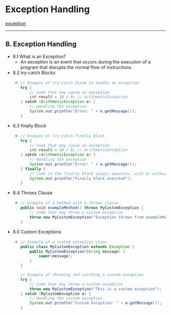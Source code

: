 # Exception Handling
[exception](https://hackmd.io/@oscarlo/exception)

---

## 8. Exception Handling
- 8.1 What is an Exception?
  - An exception is an event that occurs during the execution of a program that disrupts the normal flow of instructions.
- 8.2 try-catch Blocks
  - ```java
    // Example of try-catch block to handle an exception
    try {
        // Code that may cause an exception
        int result = 10 / 0; // ArithmeticException
    } catch (ArithmeticException e) {
        // Handling the exception
        System.out.println("Error: " + e.getMessage());
    }
- 8.3 finally Block
  - ```java
    // Example of try-catch-finally block
    try {
        // Code that may cause an exception
        int result = 10 / 0; // ArithmeticException
    } catch (ArithmeticException e) {
        // Handling the exception
        System.out.println("Error: " + e.getMessage());
    } finally {
        // Code in the finally block always executes, with or without an exception
        System.out.println("Finally block executed");
    }
- 8.4 Throws Clause
  - ```java
    // Example of a method with a throws clause
    public void exampleMethod() throws MyCustomException {
        // Code that may throw a custom exception
        throw new MyCustomException("Exception thrown from exampleMethod");
    }
- 8.5 Custom Exceptions
  - ```java
    // Example of a custom exception class
    public class MyCustomException extends Exception {
        public MyCustomException(String message) {
            super(message);
        }
    }
    
    // Example of throwing and catching a custom exception
    try {
        // Code that may throw a custom exception
        throw new MyCustomException("This is a custom exception");
    } catch (MyCustomException e) {
        // Handling the custom exception
        System.out.println("Custom Exception: " + e.getMessage());
    }
